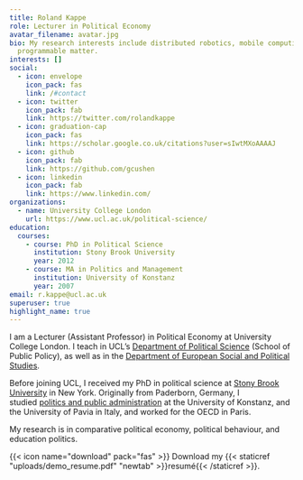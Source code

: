 ```yaml
---
title: Roland Kappe
role: Lecturer in Political Economy
avatar_filename: avatar.jpg
bio: My research interests include distributed robotics, mobile computing and
  programmable matter.
interests: []
social:
  - icon: envelope
    icon_pack: fas
    link: /#contact
  - icon: twitter
    icon_pack: fab
    link: https://twitter.com/rolandkappe
  - icon: graduation-cap
    icon_pack: fas
    link: https://scholar.google.co.uk/citations?user=sIwtMXoAAAAJ
  - icon: github
    icon_pack: fab
    link: https://github.com/gcushen
  - icon: linkedin
    icon_pack: fab
    link: https://www.linkedin.com/
organizations:
  - name: University College London
    url: https://www.ucl.ac.uk/political-science/
education:
  courses:
    - course: PhD in Political Science
      institution: Stony Brook University
      year: 2012
    - course: MA in Politics and Management
      institution: University of Konstanz
      year: 2007
email: r.kappe@ucl.ac.uk
superuser: true
highlight_name: true
---
```

I am a Lecturer (Assistant Professor) in Political Economy at University College London. I teach in UCL’s [Department of Political Science](https://www.ucl.ac.uk/political-science/) (School of Public Policy), as well as in the [Department of European Social and Political Studies](https://www.ucl.ac.uk/european-international-social-political-studies/).

Before joining UCL, I received my PhD in political science at [Stony Brook University](https://www.stonybrook.edu/polsci/) in New York. Originally from Paderborn, Germany, I studied [politics and public administration](https://www.polver.uni-konstanz.de/en/) at the University of Konstanz, and the University of Pavia in Italy, and worked for the OECD in Paris. 

My research is in comparative political economy, political behaviour, and education politics. 

{{< icon name="download" pack="fas" >}} Download my {{< staticref "uploads/demo_resume.pdf" "newtab" >}}resumé{{< /staticref >}}.